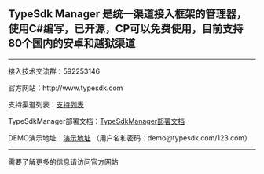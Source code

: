 <h2><b>TypeSdk Manager 是统一渠道接入框架的管理器，使用C#编写，已开源，CP可以免费使用，目前支持80个国内的安卓和越狱渠道</b></h2>

--------------------------------------------------------------------------------------------------------------------------------------------------------

<p>接入技术交流群：592253146</p>

<p>官方网站：http://www.typesdk.com</p>

<p>支持渠道列表：<a href="http://www.typesdk.com/#channel">支持列表</a></p>

<p>TypeSdkManager部署文档：<a href="http://www.typesdk.com/docs/typesdk_install/typesdk-manager%E9%83%A8%E7%BD%B2%E6%96%87%E6%A1%A3/">TypeSdkManager部署文档</a></p>

<p>DEMO演示地址：<a href="http://114.55.175.18:56789">演示地址</a>  （用户名和密码：demo@typesdk.com/123.com）</p>

--------------------------------------------------------------------------------------------------------------------------------------------------------

需要了解更多的信息请访问官方网站